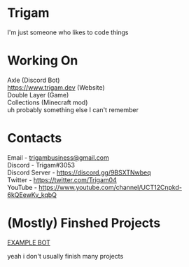 # Trigam
I'm just someone who likes to code things

# Working On
Axle (Discord Bot)  
https://www.trigam.dev (Website)  
Double Layer (Game)  
Collections (Minecraft mod)  
uh probably something else I can't remember

# Contacts
Email - trigambusiness@gmail.com  
Discord - Trigam#3053  
Discord Server - https://discord.gg/9BSXTNwbeq  
Twitter - https://twitter.com/Trigam04  
YouTube - https://www.youtube.com/channel/UCT12Cnpkd-6kQEewKv_kqbQ  

# (Mostly) Finshed Projects
[EXAMPLE BOT](https://www.github.com/Trigam04/EXAMPLE-BOT)

yeah i don't usually finish many projects
